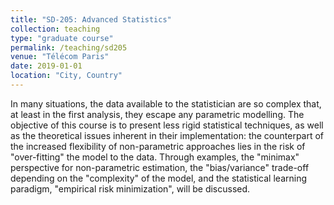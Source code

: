 ```yaml
---
title: "SD-205: Advanced Statistics"
collection: teaching
type: "graduate course"
permalink: /teaching/sd205
venue: "Télécom Paris"
date: 2019-01-01
location: "City, Country"
---
```

In many situations, the data available to the statistician are so complex that, at least in the first analysis, they escape any parametric modelling. The objective of this course is to present less rigid statistical techniques, as well as the theoretical issues inherent in their implementation: the counterpart of the increased flexibility of non-parametric approaches lies in the risk of "over-fitting" the model to the data.
Through examples, the "minimax" perspective for non-parametric estimation, the "bias/variance" trade-off depending on the "complexity" of the model, and the statistical learning paradigm, "empirical risk minimization", will be discussed.
